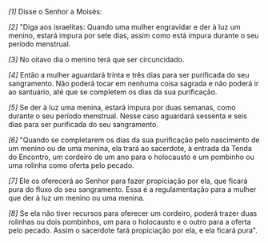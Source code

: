 *[1]* Disse o Senhor a Moisés:

*[2]* "Diga aos israelitas: Quando uma mulher engravidar e der à luz um menino, estará impura por sete dias, assim como está impura durante o seu período menstrual.

*[3]* No oitavo dia o menino terá que ser circuncidado.

*[4]* Então a mulher aguardará trinta e três dias para ser purificada do seu sangramento. Não poderá tocar em nenhuma coisa sagrada e não poderá ir ao santuário, até que se completem os dias da sua purificação.

*[5]* Se der à luz uma menina, estará impura por duas semanas, como durante o seu período menstrual. Nesse caso aguardará sessenta e seis dias para ser purificada do seu sangramento.

*[6]* "Quando se completarem os dias da sua purificação pelo nascimento de um menino ou de uma menina, ela trará ao sacerdote, à entrada da Tenda do Encontro, um cordeiro de um ano para o holocausto e um pombinho ou uma rolinha como oferta pelo pecado.

*[7]* Ele os oferecerá ao Senhor para fazer propiciação por ela, que ficará pura do fluxo do seu sangramento. Essa é a regulamentação para a mulher que der à luz um menino ou uma menina.

*[8]* Se ela não tiver recursos para oferecer um cordeiro, poderá trazer duas rolinhas ou dois pombinhos, um para o holocausto e o outro para a oferta pelo pecado. Assim o sacerdote fará propiciação por ela, e ela ficará pura".

